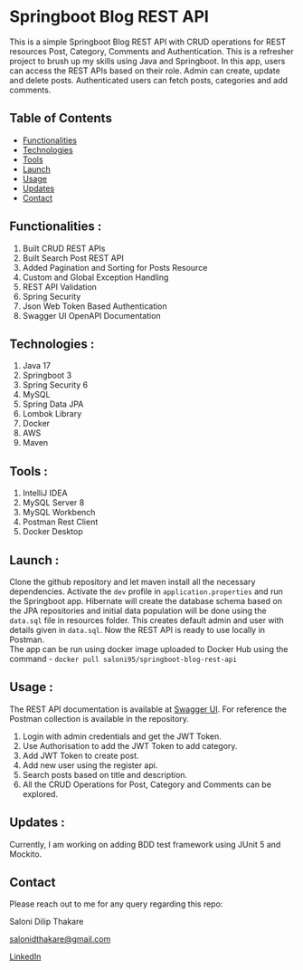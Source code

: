 # Springboot Blog REST API
This is a simple Springboot Blog REST API with CRUD operations for REST resources Post, Category, Comments and Authentication. This is a refresher project to brush up my skills using Java and Springboot.
In this app, users can access the REST APIs based on their role. Admin can create, update and delete posts. Authenticated users can fetch posts, categories and add comments.  

## Table of Contents

- [Functionalities](#Functionalities)
- [Technologies](#Technologies)
- [Tools](#Tools)
- [Launch](#Launch)
- [Usage](#Usage)
- [Updates](#Updates)
- [Contact](#Contact)

## Functionalities :
1.  Built CRUD REST APIs
2.  Built Search Post REST API
3.  Added Pagination and Sorting for Posts Resource
4. Custom and Global Exception Handling
5. REST API Validation
6. Spring Security
7. Json Web Token Based Authentication
8. Swagger UI OpenAPI Documentation

## Technologies :
1. Java 17
2. Springboot 3
3. Spring Security 6
4. MySQL
5. Spring Data JPA
6. Lombok Library
7. Docker
8. AWS 
9. Maven

## Tools :
1. IntelliJ IDEA
2. MySQL Server 8
3. MySQL Workbench
4. Postman Rest Client
5. Docker Desktop

## Launch : 
Clone the github repository and let maven install all the necessary dependencies. Activate the ```dev``` profile in ```application.properties``` and run the Springboot app. 
Hibernate will create the database schema based on the JPA repositories and initial data population will be done using the ```data.sql``` file in resources folder.
This creates default admin and user with details given in ```data.sql```. Now the REST API is ready to use locally in Postman.  
The app can be run using docker image uploaded to Docker Hub using the command - ```docker pull saloni95/springboot-blog-rest-api```

## Usage :
The REST API documentation is available at [Swagger UI](http://localhost:8080/swagger-ui/index.html#/). For reference the Postman collection is available in the repository.
1. Login with admin credentials and get the JWT Token. 
2. Use Authorisation to add the JWT Token to add category.
3. Add JWT Token to create post. 
4. Add new user using the register api.
5. Search posts based on title and description. 
6. All the CRUD Operations for Post, Category and Comments can be explored.

## Updates : 
Currently, I am working on adding BDD test framework using JUnit 5 and Mockito.

## Contact
Please reach out to me for any query regarding this repo: 

Saloni Dilip Thakare

salonidthakare@gmail.com

[LinkedIn](https://www.linkedin.com/in/saloni-dilip-thakare-762034105/)

